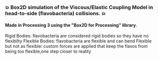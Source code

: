 ### :collision: Box2D simulation of the Viscous/Elastic Coupling Model in head-to-side (flavobacteria) collisions. :collision:
#### Made in Processing 3 using the "Box2D for Processing" library.
Rigid Bodies: flavobacteria are considered rigid bodies so they have no flexibilty
Flexible Bodies: flavobacteria are flexible and can bend
Flexible but not as flexible: custom forces are applied that keep the flavos from being too flexible,one step closer to reality

